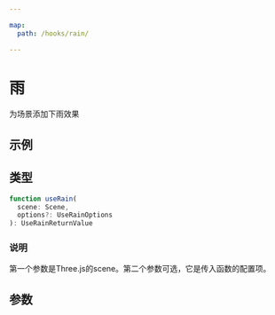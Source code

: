 ```yaml
---

map:
  path: /hooks/rain/

---
```


# 雨

为场景添加下雨效果

## 示例

<demo src="./__demo__/BasicUse.vue" title="基本使用" desc="下雨效果"></demo>

## 类型

```js
function useRain(
  scene: Scene,
  options?: UseRainOptions
): UseRainReturnValue
```

### 说明

第一个参数是Three.js的scene。第二个参数可选，它是传入函数的配置项。

## 参数

<API src="./index.d.ts" lang="zh"></API>
